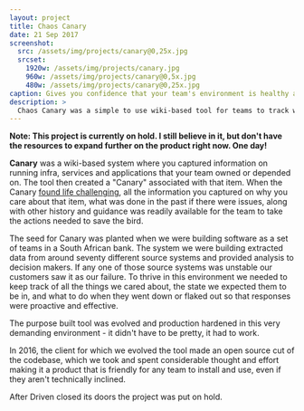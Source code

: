 ```yaml
---
layout: project
title: Chaos Canary
date: 21 Sep 2017
screenshot:
  src: /assets/img/projects/canary@0,25x.jpg
  srcset:
    1920w: /assets/img/projects/canary.jpg
    960w: /assets/img/projects/canary@0,5x.jpg
    480w: /assets/img/projects/canary@0,25x.jpg
caption: Gives you confidence that your team's environment is healthy and reminds you what to do about it as soon as it isn't.
description: >
  Chaos Canary was a simple to use wiki-based tool for teams to track what they know about their digital environments, and keep an eye on the real-time health of anything that they depend on to get their work done or keep their customers happy.
---
```


__Note: This project is currently on hold. I still believe in it, but don't have the resources to expand further on the product right now. One day!__

**Canary** was a wiki-based system where you captured information on running infra, services and applications that your team owned or depended on. The tool then created a "Canary" associated with that item. When the Canary [found life challenging](https://en.wiktionary.org/wiki/canary_in_a_coal_mine), all the information you captured on why you care about that item, what was done in the past if there were issues, along with other history and guidance was readily available for the team to take the actions needed to save the bird.

The seed for Canary was planted when we were building software as a set of teams in a South African bank. The system we were building extracted data from around seventy different source systems and provided analysis to decision makers. If any one of those source systems was unstable our customers saw it as our failure. To thrive in this environment we needed to keep track of all the things we cared about, the state we expected them to be in, and what to do when they went down or flaked out so that responses were proactive and effective.

The purpose built tool was evolved and production hardened in this very demanding environment - it didn't have to be pretty, it had to work.

In 2016, the client for which we evolved the tool made an open source cut of the codebase, which we took and spent considerable thought and effort making it a product that is friendly for any team to install and use, even if they aren't technically inclined.

After Driven closed its doors the project was put on hold.
